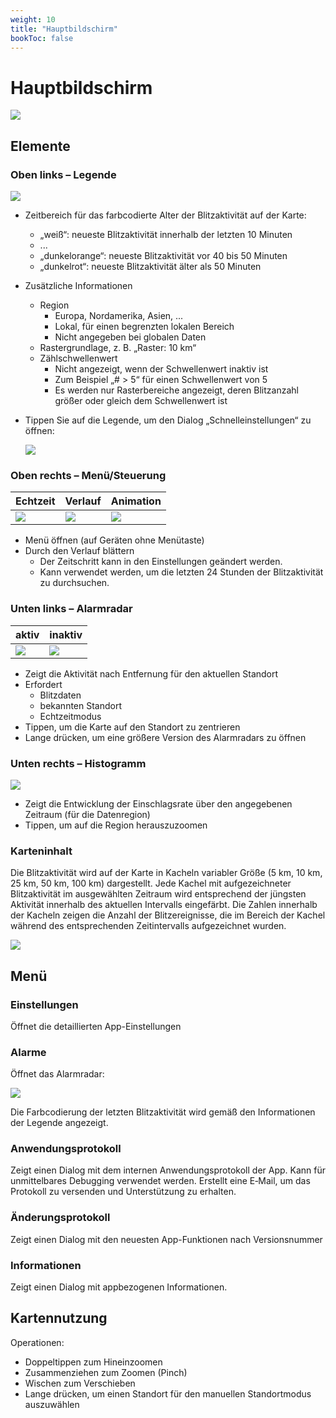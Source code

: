 ```yaml
---
weight: 10
title: "Hauptbildschirm"
bookToc: false
---
```


# Hauptbildschirm

![](/app/android/main_realtime_25.png)

## Elemente

### Oben links – Legende

![](/app/android/legend_40.png)

  * Zeitbereich für das farbcodierte Alter der Blitzaktivität auf der Karte:
    * „weiß“: neueste Blitzaktivität innerhalb der letzten 10 Minuten
    * ...
    * „dunkelorange“: neueste Blitzaktivität vor 40 bis 50 Minuten
    * „dunkelrot“: neueste Blitzaktivität älter als 50 Minuten
  * Zusätzliche Informationen
    * Region 
      * Europa, Nordamerika, Asien, ...
      * Lokal, für einen begrenzten lokalen Bereich
      * Nicht angegeben bei globalen Daten
    * Rastergrundlage, z. B. „Raster: 10 km“
    * Zählschwellenwert
      * Nicht angezeigt, wenn der Schwellenwert inaktiv ist
      * Zum Beispiel „# > 5“ für einen Schwellenwert von 5
      * Es werden nur Rasterbereiche angezeigt, deren Blitzanzahl größer oder gleich dem Schwellenwert ist
  * Tippen Sie auf die Legende, um den Dialog „Schnelleinstellungen“ zu öffnen:

    ![](/app/android/main_quick_settings_25.png)

### Oben rechts – Menü/Steuerung

| Echtzeit                               | Verlauf                               | Animation                               |
|----------------------------------------|---------------------------------------|-----------------------------------------|
| ![](/app/android/menu_realtime_50.png) | ![](/app/android/menu_history_50.png) | ![](/app/android/menu_animation_50.png) |


  * Menü öffnen (auf Geräten ohne Menütaste)
  * Durch den Verlauf blättern
    * Der Zeitschritt kann in den Einstellungen geändert werden.
    * Kann verwendet werden, um die letzten 24 Stunden der Blitzaktivität zu durchsuchen.

### Unten links – Alarmradar

| aktiv | inaktiv |
|----------|---------|
| ![](/app/android/alarm-radar-active_40.png) | ![](/app/android/alarm-radar-inactive_40.png) |


  * Zeigt die Aktivität nach Entfernung für den aktuellen Standort
  * Erfordert
  	* Blitzdaten
  	* bekannten Standort
  	* Echtzeitmodus
  * Tippen, um die Karte auf den Standort zu zentrieren
  * Lange drücken, um eine größere Version des Alarmradars zu öffnen

### Unten rechts – Histogramm

![](/app/android/histogram_40.png)

  * Zeigt die Entwicklung der Einschlagsrate über den angegebenen Zeitraum (für die Datenregion)
  * Tippen, um auf die Region herauszuzoomen

### Karteninhalt

Die Blitzaktivität wird auf der Karte in Kacheln variabler Größe (5 km, 10 km, 25 km, 50 km, 100 km) dargestellt. Jede Kachel mit aufgezeichneter Blitzaktivität im ausgewählten Zeitraum wird entsprechend der jüngsten Aktivität innerhalb des aktuellen Intervalls eingefärbt. Die Zahlen innerhalb der Kacheln zeigen die Anzahl der Blitzereignisse, die im Bereich der Kachel während des entsprechenden Zeitintervalls aufgezeichnet wurden.

![](/app/android/main_map_data.png)

## Menü

### Einstellungen
 
Öffnet die detaillierten App-Einstellungen

### Alarme

Öffnet das Alarmradar:

![](/app/android/alarm-radar_25.png)

Die Farbcodierung der letzten Blitzaktivität wird gemäß den Informationen der Legende angezeigt.

### Anwendungsprotokoll

Zeigt einen Dialog mit dem internen Anwendungsprotokoll der App. Kann für unmittelbares Debugging verwendet werden. Erstellt eine E‑Mail, um das Protokoll zu versenden und Unterstützung zu erhalten.

### Änderungsprotokoll

Zeigt einen Dialog mit den neuesten App-Funktionen nach Versionsnummer

### Informationen

Zeigt einen Dialog mit appbezogenen Informationen.

## Kartennutzung

Operationen:

  * Doppeltippen zum Hineinzoomen
  * Zusammenziehen zum Zoomen (Pinch)
  * Wischen zum Verschieben
  * Lange drücken, um einen Standort für den manuellen Standortmodus auszuwählen

